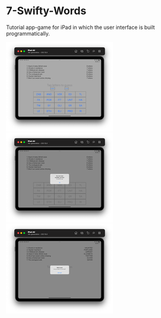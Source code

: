 # 7-Swifty-Words

Tutorial app-game for iPad in which the user interface is built programmatically.

![Screenshot001](https://github.com/ClearCut3000/7-Swifty-Words/blob/main/Screenshots/scr001.png?raw=true)
![Screenshot002](https://github.com/ClearCut3000/7-Swifty-Words/blob/main/Screenshots/scr002.png?raw=true)
![Screenshot003](https://github.com/ClearCut3000/7-Swifty-Words/blob/main/Screenshots/scr003.png?raw=true)
